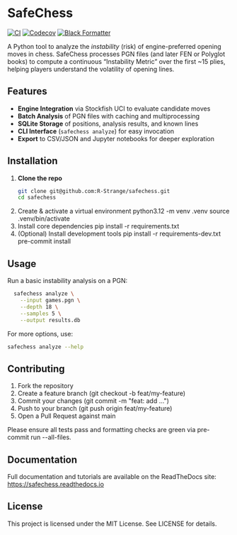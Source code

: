 # SafeChess

[![CI](https://github.com/R-Strange/safechess/actions/workflows/ci.yml/badge.svg)](https://github.com/R-Strange/safechess/actions/workflows/ci.yml) [![Codecov](https://codecov.io/gh/R-Strange/safechess/branch/main/graph/badge.svg)](https://codecov.io/gh/R-Strange/safechess) [![Black Formatter](https://github.com/R-Strange/safechess/actions/workflows/black.yml/badge.svg)](https://github.com/R-Strange/safechess/actions/workflows/black.yml)


A Python tool to analyze the *instability* (risk) of engine-preferred opening moves in chess. SafeChess processes PGN files (and later FEN or Polyglot books) to compute a continuous “Instability Metric” over the first ~15 plies, helping players understand the volatility of opening lines.  

## Features

- **Engine Integration** via Stockfish UCI to evaluate candidate moves  
- **Batch Analysis** of PGN files with caching and multiprocessing  
- **SQLite Storage** of positions, analysis results, and known lines  
- **CLI Interface** (`safechess analyze`) for easy invocation  
- **Export** to CSV/JSON and Jupyter notebooks for deeper exploration  

## Installation

1. **Clone the repo**  
   ```bash
   git clone git@github.com:R-Strange/safechess.git
   cd safechess
2. Create & activate a virtual environment
  python3.12 -m venv .venv
  source .venv/bin/activate
3. Install core dependencies
  pip install -r requirements.txt
4. (Optional) Install development tools
  pip install -r requirements-dev.txt
  pre-commit install

## Usage

Run a basic instability analysis on a PGN:

```bash
  safechess analyze \
    --input games.pgn \
    --depth 18 \
    --samples 5 \
    --output results.db
```
For more options, use:
  ```bash
  safechess analyze --help
```


## Contributing

1. Fork the repository
2. Create a feature branch (git checkout -b feat/my-feature)
3. Commit your changes (git commit -m "feat: add …")
4. Push to your branch (git push origin feat/my-feature)
5. Open a Pull Request against main

Please ensure all tests pass and formatting checks are green via pre-commit run --all-files.

## Documentation

Full documentation and tutorials are available on the ReadTheDocs site: https://safechess.readthedocs.io


## License

This project is licensed under the MIT License. See LICENSE for details.
